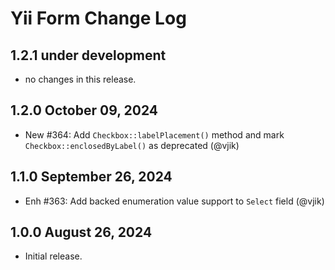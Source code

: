 # Yii Form Change Log

## 1.2.1 under development

- no changes in this release.

## 1.2.0 October 09, 2024

- New #364: Add `Checkbox::labelPlacement()` method and mark `Checkbox::enclosedByLabel()` as deprecated (@vjik)

## 1.1.0 September 26, 2024

- Enh #363: Add backed enumeration value support to `Select` field (@vjik)

## 1.0.0 August 26, 2024

- Initial release.
